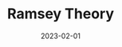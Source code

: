 ---
org: MIT
courseno: 18.218
title: Ramsey Theory
subject: Math
date: 2023-02-01
term: Spring 2023
status: WIP
notes: 18-218.pdf
code:
site:
instructor:
comment: 
---